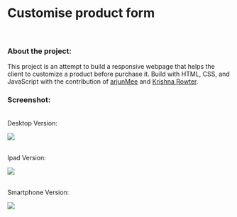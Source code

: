 # Customise product form

<br>

### About the project:

This project is an attempt to build a responsive webpage that helps the client to customize a product before purchase it. Build with HTML, CSS, and JavaScript with the contribution of [arjunMee](https://github.com/arjunMee) and [Krishna Rowter](https://github.com/krowter).


### Screenshot:


<br>Desktop Version:</br>

![](https://i.imgur.com/gkCfUBP.png)


<br>Ipad Version:</br>

![](https://i.imgur.com/y5GFcgm.png)


<br>Smartphone Version:</br>

![](https://i.imgur.com/G5Ih7NQ.png)

